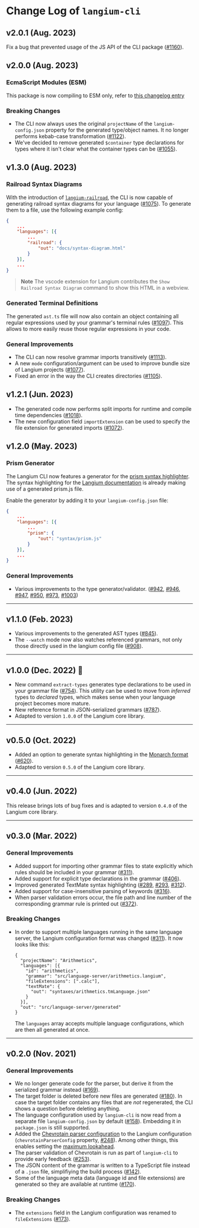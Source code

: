 # Change Log of `langium-cli`

## v2.0.1 (Aug. 2023)

Fix a bug that prevented usage of the JS API of the CLI package ([#1160](https://github.com/eclipse-langium/langium/pull/1160)).

## v2.0.0 (Aug. 2023)

### EcmaScript Modules (ESM)

This package is now compiling to ESM only, refer to [this changelog entry](https://github.com/eclipse-langium/langium/blob/main/packages/langium/CHANGELOG.md#ecmascript-modules-esm)

### Breaking Changes

* The CLI now always uses the original `projectName` of the `langium-config.json` property for the generated type/object names. It no longer performs kebab-case transformation ([#1122](https://github.com/eclipse-langium/langium/pull/1122)).
* We've decided to remove generated `$container` type declarations for types where it isn't clear what the container types can be ([#1055](https://github.com/eclipse-langium/langium/pull/1055)).

## v1.3.0 (Aug. 2023)

### Railroad Syntax Diagrams

With the introduction of [`langium-railroad`](https://github.com/eclipse-langium/langium/tree/main/packages/langium-railroad), the CLI is now capable of generating railroad syntax diagrams for your language ([#1075](https://github.com/eclipse-langium/langium/pull/1075)).
To generate them to a file, use the following example config:

```json
{
    ...
    "languages": [{
        ...
        "railroad": {
            "out": "docs/syntax-diagram.html"
        }
    }],
    ...
}
```

> **Note**
> The vscode extension for Langium contributes the `Show Railroad Syntax Diagram` command to show this HTML in a webview.

### Generated Terminal Definitions

The generated `ast.ts` file will now also contain an object containing all regular expressions used by your grammar's terminal rules ([#1097](https://github.com/eclipse-langium/langium/pull/1097)).
This allows to more easily reuse those regular expressions in your code.

### General Improvements

* The CLI can now resolve grammar imports transitively ([#1113](https://github.com/eclipse-langium/langium/pull/1113)).
* A new `mode` configuration/argument can be used to improve bundle size of Langium projects ([#1077](https://github.com/eclipse-langium/langium/pull/1077)).
* Fixed an error in the way the CLI creates directories ([#1105](https://github.com/eclipse-langium/langium/pull/1105)).

## v1.2.1 (Jun. 2023)

* The generated code now performs split imports for runtime and compile time dependencies ([#1018](https://github.com/eclipse-langium/langium/pull/1018)).
* The new configuration field `importExtension` can be used to specify the file extension for generated imports ([#1072](https://github.com/eclipse-langium/langium/pull/1072)).

## v1.2.0 (May. 2023)

### Prism Generator

The Langium CLI now features a generator for the [prism syntax highlighter](https://prismjs.com/).
The syntax highlighting for the [Langium documentation](https://langium.org/docs/grammar-language/) is already making use of a generated prism.js file.

Enable the generator by adding it to your `langium-config.json` file:

```json
{
    ...
    "languages": [{
        ...
        "prism": {
            "out": "syntax/prism.js"
        }
    }],
    ...
}
```

### General Improvements

* Various improvements to the type generator/validator. ([#942](https://github.com/eclipse-langium/langium/pull/942), [#946](https://github.com/eclipse-langium/langium/pull/946), [#947](https://github.com/eclipse-langium/langium/pull/947), [#950](https://github.com/eclipse-langium/langium/pull/950), [#973](https://github.com/eclipse-langium/langium/pull/973), [#1003](https://github.com/eclipse-langium/langium/pull/1003))

---

## v1.1.0 (Feb. 2023)

* Various improvements to the generated AST types ([#845](https://github.com/eclipse-langium/langium/pull/845)).
* The `--watch` mode now also watches referenced grammars, not only those directly used in the langium config file ([#908](https://github.com/eclipse-langium/langium/pull/908)).

---

## v1.0.0 (Dec. 2022) 🎉

 * New command `extract-types` generates type declarations to be used in your grammar file ([#754](https://github.com/eclipse-langium/langium/pull/754)). This utility can be used to move from _inferred_ types to _declared_ types, which makes sense when your language project becomes more mature.
 * New reference format in JSON-serialized grammars ([#787](https://github.com/eclipse-langium/langium/pull/787)).
 * Adapted to version `1.0.0` of the Langium core library.

---

## v0.5.0 (Oct. 2022)

 * Added an option to generate syntax highlighting in the [Monarch format](https://microsoft.github.io/monaco-editor/monarch.html) ([#620](https://github.com/eclipse-langium/langium/pull/620)).
 * Adapted to version `0.5.0` of the Langium core library.

---

## v0.4.0 (Jun. 2022)

This release brings lots of bug fixes and is adapted to version `0.4.0` of the Langium core library.

---

## v0.3.0 (Mar. 2022)

### General Improvements

 * Added support for importing other grammar files to state explicitly which rules should be included in your grammar ([#311](https://github.com/eclipse-langium/langium/pull/311)).
 * Added support for explicit type declarations in the grammar ([#406](https://github.com/eclipse-langium/langium/pull/406)).
 * Improved generated TextMate syntax highlighting ([#289](https://github.com/eclipse-langium/langium/pull/289), [#293](https://github.com/eclipse-langium/langium/pull/293), [#312](https://github.com/eclipse-langium/langium/pull/312)).
 * Added support for case-insensitive parsing of keywords ([#316](https://github.com/eclipse-langium/langium/pull/316)).
 * When parser validation errors occur, the file path and line number of the corresponding grammar rule is printed out ([#372](https://github.com/eclipse-langium/langium/pull/372)).

### Breaking Changes

 * In order to support multiple languages running in the same language server, the Langium configuration format was changed ([#311](https://github.com/eclipse-langium/langium/pull/311)). It now looks like this:
   ```
   {
     "projectName": "Arithmetics",
     "languages": [{
       "id": "arithmetics",
       "grammar": "src/language-server/arithmetics.langium",
       "fileExtensions": [".calc"],
       "textMate": {
         "out": "syntaxes/arithmetics.tmLanguage.json"
       }
     }],
     "out": "src/language-server/generated"
   }
   ```
   The `languages` array accepts multiple language configurations, which are then all generated at once.

---

## v0.2.0 (Nov. 2021)

### General Improvements

 * We no longer generate code for the parser, but derive it from the serialized grammar instead ([#169](https://github.com/eclipse-langium/langium/pull/169)).
 * The target folder is deleted before new files are generated ([#180](https://github.com/eclipse-langium/langium/pull/180)). In case the target folder contains any files that are _not_ regenerated, the CLI shows a question before deleting anything.
 * The language configuration used by `langium-cli` is now read from a separate file `langium-config.json` by default ([#158](https://github.com/eclipse-langium/langium/pull/158)). Embedding it in `package.json` is still supported.
 * Added the [Chevrotain parser configuration](https://chevrotain.io/documentation/9_1_0/interfaces/IParserConfig.html) to the Langium configuration (`chevrotainParserConfig` property, [#248](https://github.com/eclipse-langium/langium/pull/248)). Among other things, this enables setting the [maximum lookahead](https://chevrotain.io/documentation/9_1_0/interfaces/IParserConfig.html#maxLookahead).
 * The parser validation of Chevrotain is run as part of `langium-cli` to provide early feedback ([#253](https://github.com/eclipse-langium/langium/pull/253)).
 * The JSON content of the grammar is written to a TypeScript file instead of a `.json` file, simplifiying the build process ([#142](https://github.com/eclipse-langium/langium/pull/142)).
 * Some of the language meta data (language id and file extensions) are generated so they are available at runtime ([#170](https://github.com/eclipse-langium/langium/pull/170)).

### Breaking Changes

 * The `extensions` field in the Langium configuration was renamed to `fileExtensions` ([#173](https://github.com/eclipse-langium/langium/pull/173)).
